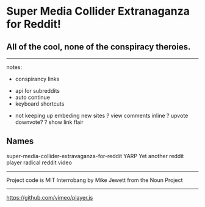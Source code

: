 # Super Media Collider Extranaganza for Reddit!

## All of the cool, none of the conspiracy theroies.
---

notes:

- conspirancy links
+ api for subreddits
+ auto continue
+ keyboard shortcuts
- not keeping up embeding new sites
? view comments inline
? upvote downvote?
? show link flair

Names
---
super-media-collider-extravaganza-for-reddit
YARP Yet another reddit player
radical reddit video


---
Project code is MIT
Interrobang by Mike Jewett from the Noun Project

---
https://github.com/vimeo/player.js